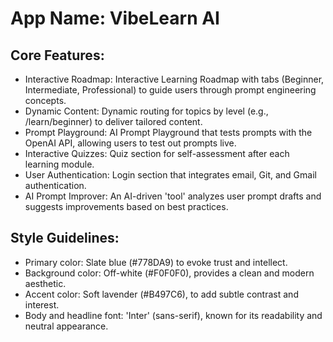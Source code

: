 # **App Name**: VibeLearn AI

## Core Features:

- Interactive Roadmap: Interactive Learning Roadmap with tabs (Beginner, Intermediate, Professional) to guide users through prompt engineering concepts.
- Dynamic Content: Dynamic routing for topics by level (e.g., /learn/beginner) to deliver tailored content.
- Prompt Playground: AI Prompt Playground that tests prompts with the OpenAI API, allowing users to test out prompts live.
- Interactive Quizzes: Quiz section for self-assessment after each learning module.
- User Authentication: Login section that integrates email, Git, and Gmail authentication.
- AI Prompt Improver: An AI-driven 'tool' analyzes user prompt drafts and suggests improvements based on best practices.

## Style Guidelines:

- Primary color: Slate blue (#778DA9) to evoke trust and intellect.
- Background color: Off-white (#F0F0F0), provides a clean and modern aesthetic.
- Accent color: Soft lavender (#B497C6), to add subtle contrast and interest.
- Body and headline font: 'Inter' (sans-serif), known for its readability and neutral appearance.